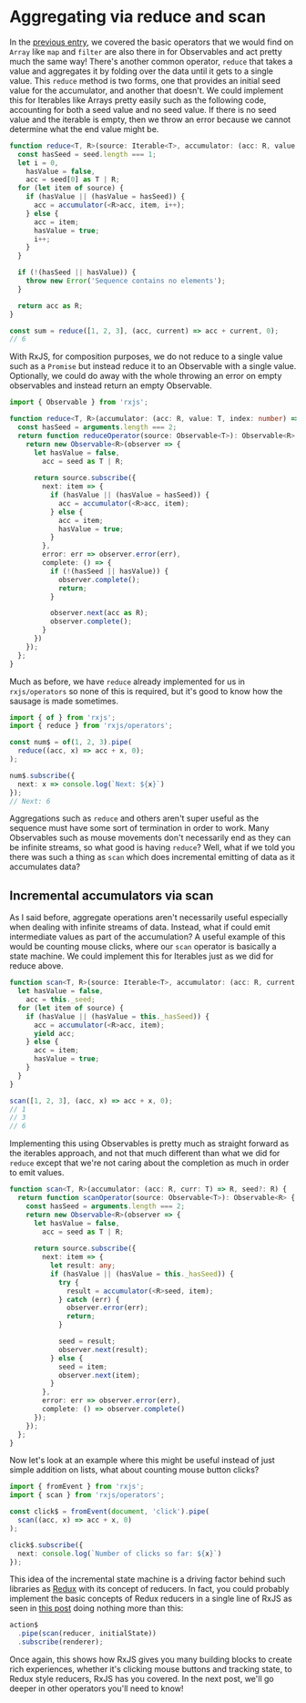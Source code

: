 # Aggregating via reduce and scan

In the [previous entry](../08/readme.md), we covered the basic operators that we would find on `Array` like `map` and `filter` are also there in for Observables and act pretty much the same way!  There's another common operator, `reduce` that takes a value and aggregates it by folding over the data until it gets to a single value.  This `reduce` method is two forms, one that provides an initial seed value for the accumulator, and another that doesn't.  We could implement this for Iterables like Arrays pretty easily such as the following code, accounting for both a seed value and no seed value.  If there is no seed value and the iterable is empty, then we throw an error because we cannot determine what the end value might be.

```typescript
function reduce<T, R>(source: Iterable<T>, accumulator: (acc: R, value: T, index: number) => R), seed?: R): R {
  const hasSeed = seed.length === 1;
  let i = 0,
    hasValue = false,
    acc = seed[0] as T | R;
  for (let item of source) {
    if (hasValue || (hasValue = hasSeed)) {
      acc = accumulator(<R>acc, item, i++);
    } else {
      acc = item;
      hasValue = true;
      i++;
    }
  }

  if (!(hasSeed || hasValue)) {
    throw new Error('Sequence contains no elements');
  }

  return acc as R;
}

const sum = reduce([1, 2, 3], (acc, current) => acc + current, 0);
// 6
```

With RxJS, for composition purposes, we do not reduce to a single value such as a `Promise` but instead reduce it to an Observable with a single value.  Optionally, we could do away with the whole throwing an error on empty observables and instead return an empty Observable.

```typescript
import { Observable } from 'rxjs';

function reduce<T, R>(accumulator: (acc: R, value: T, index: number) => R), seed?: R): Observable<R> {
  const hasSeed = arguments.length === 2;
  return function reduceOperator(source: Observable<T>): Observable<R> {
    return new Observable<R>(observer => {
      let hasValue = false,
        acc = seed as T | R;
      
      return source.subscribe({
        next: item => {
          if (hasValue || (hasValue = hasSeed)) {
            acc = accumulator(<R>acc, item);
          } else {
            acc = item;
            hasValue = true;
          }
        },
        error: err => observer.error(err),
        complete: () => {
          if (!(hasSeed || hasValue)) {
            observer.complete();
            return;
          }

          observer.next(acc as R);
          observer.complete();
        }
      })
    });
  };
}
```

Much as before, we have `reduce` already implemented for us in `rxjs/operators` so none of this is required, but it's good to know how the sausage is made sometimes.

```typescript
import { of } from 'rxjs';
import { reduce } from 'rxjs/operators';

const num$ = of(1, 2, 3).pipe(
  reduce((acc, x) => acc + x, 0);
);

num$.subscribe({
  next: x => console.log(`Next: ${x}`)
});
// Next: 6
```

Aggregations such as `reduce` and others aren't super useful as the sequence must have some sort of termination in order to work.  Many Observables such as mouse movements don't necessarily end as they can be infinite streams, so what good is having `reduce`?  Well, what if we told you there was such a thing as `scan` which does incremental emitting of data as it accumulates data?

## Incremental accumulators via scan

As I said before, aggregate operations aren't necessarily useful especially when dealing with infinite streams of data.  Instead, what if could emit intermediate values as part of the accumulation?  A useful example of this would be counting mouse clicks, where our `scan` operator is basically a state machine.  We could implement this for Iterables just as we did for reduce above.

```typescript
function scan<T, R>(source: Iterable<T>, accumulator: (acc: R, current, T) => R, seed?: R) {
  let hasValue = false,
    acc = this._seed;
  for (let item of source) {
    if (hasValue || (hasValue = this._hasSeed)) {
      acc = accumulator(<R>acc, item);
      yield acc;
    } else {
      acc = item;
      hasValue = true;
    }
  }
}

scan([1, 2, 3], (acc, x) => acc + x, 0);
// 1
// 3
// 6
```

Implementing this using Observables is pretty much as straight forward as the iterables approach, and not that much different than what we did for `reduce` except that we're not caring about the completion as much in order to emit values.

```typescript
function scan<T, R>(accumulator: (acc: R, curr: T) => R, seed?: R) {
  return function scanOperator(source: Observable<T>): Observable<R> {
    const hasSeed = arguments.length === 2;
    return new Observable<R>(observer => {
      let hasValue = false,
        acc = seed as T | R;
      
      return source.subscribe({
        next: item => {
          let result: any;
          if (hasValue || (hasValue = this._hasSeed)) {
            try {
              result = accumulator(<R>seed, item);
            } catch (err) {
              observer.error(err);
              return;
            }

            seed = result;
            observer.next(result);
          } else {
            seed = item;
            observer.next(item);
          }
        },
        error: err => observer.error(err),
        complete: () => observer.complete()
      });
    });
  };
}
```

Now let's look at an example where this might be useful instead of just simple addition on lists, what about counting mouse button clicks?

```typescript
import { fromEvent } from 'rxjs';
import { scan } from 'rxjs/operators';

const click$ = fromEvent(document, 'click').pipe(
  scan((acc, x) => acc + x, 0)
);

click$.subscribe({
  next: console.log(`Number of clicks so far: ${x}`)
});
```

This idea of the incremental state machine is a driving factor behind such libraries as [Redux](https://redux.js.org/) with its concept of reducers.  In fact, you could probably implement the basic concepts of Redux reducers in a single line of RxJS as seen in [this post](http://rudiyardley.com/redux-single-line-of-code-rxjs/) doing nothing more than this:
```typescript
action$
  .pipe(scan(reducer, initialState))
  .subscribe(renderer);
```

Once again, this shows how RxJS gives you many building blocks to create rich experiences, whether it's clicking mouse buttons and tracking state, to Redux style reducers, RxJS has you covered.  In the next post, we'll go deeper in other operators you'll need to know!